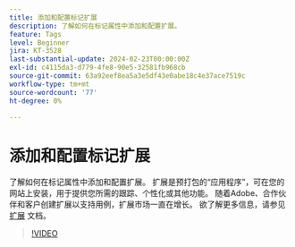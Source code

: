```yaml
---
title: 添加和配置标记扩展
description: 了解如何在标记属性中添加和配置扩展。
feature: Tags
level: Beginner
jira: KT-3528
last-substantial-update: 2024-02-23T00:00:00Z
exl-id: c4115da3-d779-4fe8-90e5-32581fb968cb
source-git-commit: 63a92eef8ea5a3e5df43e0abe18c4e37ace7519c
workflow-type: tm+mt
source-wordcount: '77'
ht-degree: 0%

---
```


# 添加和配置标记扩展

了解如何在标记属性中添加和配置扩展。 扩展是预打包的“应用程序”，可在您的网站上安装，用于提供您所需的跟踪、个性化或其他功能。 随着Adobe、合作伙伴和客户创建扩展以支持用例，扩展市场一直在增长。 欲了解更多信息，请参见 [扩展](https://experienceleague.adobe.com/docs/experience-platform/tags/ui/extensions/overview.html) 文档。

>[!VIDEO](https://video.tv.adobe.com/v/28732/?learn=on)
